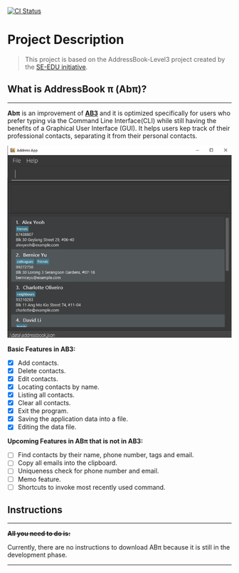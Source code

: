 [![CI Status](https://github.com/AY2122S2-CS2103T-T17-4/tp/workflows/Java%20CI/badge.svg)](https://github.com/AY2122S2-CS2103T-T17-4/tp/actions)

# Project Description

>This project is based on the AddressBook-Level3 project created by the [SE-EDU initiative](https://se-education.org).

## What is AddressBook π (Abπ)?
***

**Abπ** is an improvement of **[AB3](https://se-education.org/addressbook-level3)** and it is optimized specifically for
users who prefer typing via the Command Line Interface(CLI) while still having the benefits of a Graphical User Interface (GUI).
It helps users kep track of their professional contacts, separating it from their personal contacts. 
<br>

![Ui](docs/images/Ui.png)

**Basic Features in AB3:**
- [x] Add contacts.
- [x] Delete contacts.
- [x] Edit contacts.
- [x] Locating contacts by name.
- [x] Listing all contacts.
- [x] Clear all contacts.
- [x] Exit the program.
- [x] Saving the application data into a file.
- [x] Editing the data file.

**Upcoming Features in ABπ that is not in AB3:**
- [ ] Find contacts by their name, phone number, tags and email.
- [ ] Copy all emails into the clipboard.
- [ ] Uniqueness check for phone number and email.
- [ ] Memo feature.
- [ ] Shortcuts to invoke most recently used command.

## Instructions
***
~~**All you need to do is:**~~ 

Currently, there are no instructions to download ABπ because it is still in the development phase.
***



